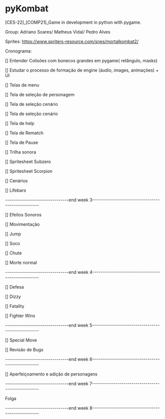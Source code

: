# pyKombat
[CES-22]_[COMP21]_Game in development in python with pygame. 

Group: Adriano Soares/ Matheus Vidal/ Pedro Alves

Sprites: https://www.spriters-resource.com/snes/mortalkombat2/


Cronograma:

[] Entender   Colisões com bonecos grandes em pygame( retângulo, masks)

[] Estudar o   processo de formação de engine (áudio, images, animações) + UI

[] Telas de menu

[] Tela de   seleção de personagem

[] Tela de   seleção cenário

[] Tela de   seleção cenário

[] Tela de   help 

[] Tela de   Rematch

[] Tela de Pause

[] Trilha sonora

[] Spritesheet   Subzero

[] Spritesheet   Scorpion

[] Cenários

[] Lifebars

 --------------------------------end week 3---------------------------------------------------
 
[] Efeitos   Sonoros

[] Movimentação

[] Jump

[] Soco

[] Chute

[] Morte normal

 --------------------------------end week 4---------------------------------------------------
 
[] Defesa

[] Dizzy


[] Fatality

[] Fighter Wins

 --------------------------------end week 5---------------------------------------------------
 
[] Special Move

[] Revisão de Bugs

--------------------------------end week 6---------------------------------------------------

[] Aperfeiçoamento e adição de personagens

--------------------------------end week 7---------------------------------------------------

Folga

--------------------------------end week 8---------------------------------------------------
